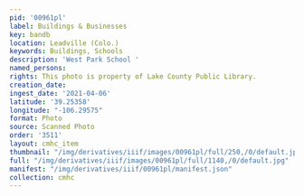 ```yaml
---
pid: '00961pl'
label: Buildings & Businesses
key: bandb
location: Leadville (Colo.)
keywords: Buildings, Schools
description: 'West Park School '
named_persons: 
rights: This photo is property of Lake County Public Library.
creation_date: 
ingest_date: '2021-04-06'
latitude: '39.25358'
longitude: "-106.29575"
format: Photo
source: Scanned Photo
order: '3511'
layout: cmhc_item
thumbnail: "/img/derivatives/iiif/images/00961pl/full/250,/0/default.jpg"
full: "/img/derivatives/iiif/images/00961pl/full/1140,/0/default.jpg"
manifest: "/img/derivatives/iiif/00961pl/manifest.json"
collection: cmhc
---
```

